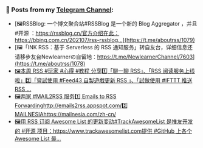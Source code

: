 ### 📰 Posts from my [Telegram Channel](https://t.me/s/aboutrss):
<!-- BLOG-POST-LIST:START -->
- [🖼RSSBlog: 一个博文聚合站#RSSBlog 是一个新的 Blog Aggregator ，并且 #开源 ：https://rssblog.cn/官方介绍在此：https://bbing.com.cn/202107/rss-rssblog...](https://t.me/aboutrss/1079)
- [🖼「INK RSS：基于 Serverless 的 RSS 通知服务」转自友台，详细信息还请移步友台Newlearnerの自留地：https://t.me/NewlearnerChannel/7603](https://t.me/aboutrss/1078)
- [🖼本周 RSS #玩家 #心得 #教程 分享1️⃣「聊一聊 RSS」、「RSS 阅读服务上线啦」2️⃣「嘗試使用 #Feed43 自製遊戲更新 RSS 」、「試做使用 #IFTTT 推送 RSS ...](https://t.me/aboutrss/1077)
- [🖼两家 #MAIL2RSS 服务1️⃣ Emails to RSS Forwardinghttp://emails2rss.appspot.com/2️⃣ MAILNESIAhttps://mailnesia.com/zh-cn/](https://t.me/aboutrss/1076)
- [🖼用 RSS 订阅 Awesome List 的更新变动#TrackAwesomeList 是推友开发的 #开源 项目：https://www.trackawesomelist.com提供 #GitHub 上各个 Awesome List 最...](https://t.me/aboutrss/1075)
<!-- BLOG-POST-LIST:END -->

<!--
**AboutRSS/AboutRSS** is a ✨ _special_ ✨ repository because its `README.md` (this file) appears on your GitHub profile.

Here are some ideas to get you started:

- 🔭 I’m currently working on ...
- 🌱 I’m currently learning ...
- 👯 I’m looking to collaborate on ...
- 🤔 I’m looking for help with ...
- 💬 Ask me about ...
- 📫 How to reach me: ...
- 😄 Pronouns: ...
- ⚡ Fun fact: ...
-->
